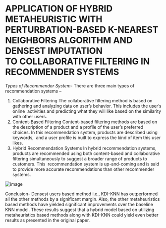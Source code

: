 # APPLICATION OF HYBRID METAHEURISTIC WITH PERTURBATION-BASED K-NEAREST NEIGHBORS ALGORITHM AND DENSEST IMPUTATION TO COLLABORATIVE FILTERING IN RECOMMENDER SYSTEMS
*Types of Recommendor System-*
There are three main types of recommendation systems –
1. Collaborative Filtering
The collaborative filtering method is based on gathering and analyzing data on user’s behavior. This includes the user’s online  activities and predicting what they will like based on the similarity with other users.
2. Content-Based Filtering
Content-based filtering methods are based on the description of a product and a profile of the
user’s preferred choices. In this recommendation system, products are described using keywords, 
and a user profile is built to express the kind of item this user likes.
3. Hybrid Recommendation Systems
In hybrid recommendation systems, products are recommended using both content-based and
collaborative filtering simultaneously to suggest a broader range of products to customers. This 
recommendation system is up-and-coming and is said to provide more accurate recommendations 
than other recommender systems.

![image](https://github.com/user-attachments/assets/9ebe0066-450e-4bb8-bb9b-cdd3364934e4)

Conclusion-
Densest users based method i.e., KDI-KNN has outperformed all the other methods by a significant margin. Also, the other metaheuristics based methods have yielded significant improvements over the baseline KNN model. These results suggest that a hybrid model based on utilizing metaheuristics based methods along with KDI-KNN could yield even better results as presented in the original paper. 




